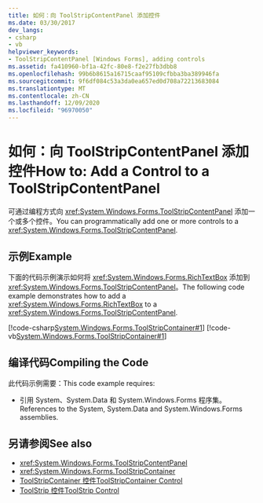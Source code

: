 ```yaml
---
title: 如何：向 ToolStripContentPanel 添加控件
ms.date: 03/30/2017
dev_langs:
- csharp
- vb
helpviewer_keywords:
- ToolStripContentPanel [Windows Forms], adding controls
ms.assetid: fa410960-bf1a-42fc-80e8-f2e27fb3dbb8
ms.openlocfilehash: 99b6b8615a16715caaf95109cfbba3ba389946fa
ms.sourcegitcommit: 9f6df084c53a3da0ea657ed0d708a72213683084
ms.translationtype: MT
ms.contentlocale: zh-CN
ms.lasthandoff: 12/09/2020
ms.locfileid: "96970050"
---
```

# <a name="how-to-add-a-control-to-a-toolstripcontentpanel"></a><span data-ttu-id="583fb-102">如何：向 ToolStripContentPanel 添加控件</span><span class="sxs-lookup"><span data-stu-id="583fb-102">How to: Add a Control to a ToolStripContentPanel</span></span>
<span data-ttu-id="583fb-103">可通过编程方式向 <xref:System.Windows.Forms.ToolStripContentPanel> 添加一个或多个控件。</span><span class="sxs-lookup"><span data-stu-id="583fb-103">You can programmatically add one or more controls to a <xref:System.Windows.Forms.ToolStripContentPanel>.</span></span>  
  
## <a name="example"></a><span data-ttu-id="583fb-104">示例</span><span class="sxs-lookup"><span data-stu-id="583fb-104">Example</span></span>  
 <span data-ttu-id="583fb-105">下面的代码示例演示如何将 <xref:System.Windows.Forms.RichTextBox> 添加到 <xref:System.Windows.Forms.ToolStripContentPanel>。</span><span class="sxs-lookup"><span data-stu-id="583fb-105">The following code example demonstrates how to add a <xref:System.Windows.Forms.RichTextBox> to a <xref:System.Windows.Forms.ToolStripContentPanel>.</span></span>  
  
 [!code-csharp[System.Windows.Forms.ToolStripContainer#1](~/samples/snippets/csharp/VS_Snippets_Winforms/System.Windows.Forms.ToolStripContainer/CS/Form1.cs#1)]
 [!code-vb[System.Windows.Forms.ToolStripContainer#1](~/samples/snippets/visualbasic/VS_Snippets_Winforms/System.Windows.Forms.ToolStripContainer/VB/Form1.vb#1)]  
  
## <a name="compiling-the-code"></a><span data-ttu-id="583fb-106">编译代码</span><span class="sxs-lookup"><span data-stu-id="583fb-106">Compiling the Code</span></span>  
 <span data-ttu-id="583fb-107">此代码示例需要：</span><span class="sxs-lookup"><span data-stu-id="583fb-107">This code example requires:</span></span>  
  
- <span data-ttu-id="583fb-108">引用 System、System.Data 和 System.Windows.Forms 程序集。</span><span class="sxs-lookup"><span data-stu-id="583fb-108">References to the System, System.Data and System.Windows.Forms assemblies.</span></span>  
  
## <a name="see-also"></a><span data-ttu-id="583fb-109">另请参阅</span><span class="sxs-lookup"><span data-stu-id="583fb-109">See also</span></span>

- <xref:System.Windows.Forms.ToolStripContentPanel>
- <xref:System.Windows.Forms.ToolStripContainer>
- [<span data-ttu-id="583fb-110">ToolStripContainer 控件</span><span class="sxs-lookup"><span data-stu-id="583fb-110">ToolStripContainer Control</span></span>](toolstripcontainer-control.md)
- [<span data-ttu-id="583fb-111">ToolStrip 控件</span><span class="sxs-lookup"><span data-stu-id="583fb-111">ToolStrip Control</span></span>](toolstrip-control-windows-forms.md)

